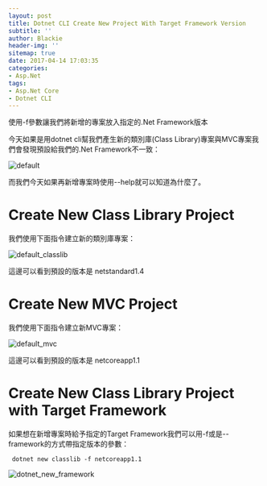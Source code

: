 ```yaml
---
layout: post
title: Dotnet CLI Create New Project With Target Framework Version
subtitle: ''
author: Blackie
header-img: ''
sitemap: true
date: 2017-04-14 17:03:35
categories:
- Asp.Net
tags: 
- Asp.Net Core
- Dotnet CLI
---
```


使用-f參數讓我們將新增的專案放入指定的.Net Framework版本

<!-- More -->

今天如果是用dotnet cli幫我們產生新的類別庫(Class Library)專案與MVC專案我們會發現預設給我們的.Net Framework不一致：

![default](default.png)

而我們今天如果再新增專案時使用--help就可以知道為什麼了。

# Create New Class Library Project #

我們使用下面指令建立新的類別庫專案：

![default_classlib](default_classlib.png)

這邊可以看到預設的版本是 netstandard1.4

# Create New MVC Project #

我們使用下面指令建立新MVC專案：

![default_mvc](default_mvc.png)

這邊可以看到預設的版本是 netcoreapp1.1

# Create New Class Library Project with Target Framework #

如果想在新增專案時給予指定的Target Framework我們可以用-f或是--framework的方式帶指定版本的參數：

     dotnet new classlib -f netcoreapp1.1

![dotnet_new_framework](dotnet_new_framework.png)